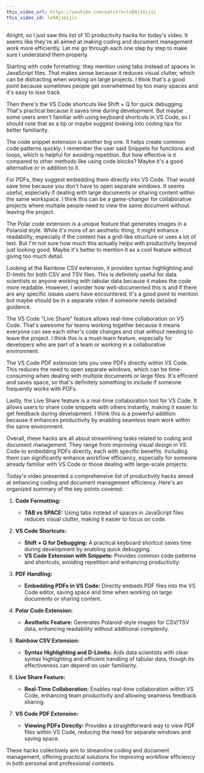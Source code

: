 ```yaml
---
this_video_url: https://youtube.com/watch?v=lxRAj1Gijic
this_video_id: lxRAj1Gijic
---
```

<think>
Alright, so I just saw this list of 10 productivity hacks for today's video. It seems like they're all aimed at making coding and document management work more efficiently. Let me go through each one step by step to make sure I understand them properly.

Starting with code formatting: they mention using tabs instead of spaces in JavaScript files. That makes sense because it reduces visual clutter, which can be distracting when working on large projects. I think that's a good point because sometimes people get overwhelmed by too many spaces and it's easy to lose track.

Then there's the VS Code shortcuts like Shift + Q for quick debugging. That's practical because it saves time during development. But maybe some users aren't familiar with using keyboard shortcuts in VS Code, so I should note that as a tip or maybe suggest looking into coding tips for better familiarity.

The code snippet extension is another big one. It helps create common code patterns quickly. I remember the user said Snippets for functions and loops, which is helpful for avoiding repetition. But how effective is it compared to other methods like using code blocks? Maybe it's a good alternative or in addition to it.

For PDFs, they suggest embedding them directly into VS Code. That would save time because you don't have to open separate windows. It seems useful, especially if dealing with large documents or sharing content within the same workspace. I think this can be a game-changer for collaborative projects where multiple people need to view the same document without leaving the project.

The Polar code extension is a unique feature that generates images in a Polaroid style. While it's more of an aesthetic thing, it might enhance readability, especially if the content has a grid-like structure or uses a lot of text. But I'm not sure how much this actually helps with productivity beyond just looking good. Maybe it's better to mention it as a cool feature without giving too much detail.

Looking at the Rainbow CSV extension, it provides syntax highlighting and D-limits for both CSV and TSV files. This is definitely useful for data scientists or anyone working with tabular data because it makes the code more readable. However, I wonder how well-documented this is and if there are any specific issues users have encountered. It's a good point to mention but maybe should be in a separate video if someone needs detailed guidance.

The VS Code "Live Share" feature allows real-time collaboration on VS Code. That's awesome for teams working together because it means everyone can see each other's code changes and chat without needing to leave the project. I think this is a must-learn feature, especially for developers who are part of a team or working in a collaborative environment.

The VS Code PDF extension lets you view PDFs directly within VS Code. This reduces the need to open separate windows, which can be time-consuming when dealing with multiple documents or large files. It's efficient and saves space, so that's definitely something to include if someone frequently works with PDFs.

Lastly, the Live Share feature is a real-time collaboration tool for VS Code. It allows users to share code snippets with others instantly, making it easier to get feedback during development. I think this is a powerful addition because it enhances productivity by enabling seamless team work within the same environment.

Overall, these hacks are all about streamlining tasks related to coding and document management. They range from improving visual design in VS Code to embedding PDFs directly, each with specific benefits. Including them can significantly enhance workflow efficiency, especially for someone already familiar with VS Code or those dealing with large-scale projects.
</think>

Today's video presented a comprehensive list of productivity hacks aimed at enhancing coding and document management efficiency. Here's an organized summary of the key points covered:

1. **Code Formatting:**
   - **TAB vs SPACE:** Using tabs instead of spaces in JavaScript files reduces visual clutter, making it easier to focus on code.

2. **VS Code Shortcuts:**
   - **Shift + Q for Debugging:** A practical keyboard shortcut saves time during development by enabling quick debugging.
   - **VS Code Extension with Snippets:** Provides common code patterns and shortcuts, avoiding repetition and enhancing productivity.

3. **PDF Handling:**
   - **Embedding PDFs in VS Code:** Directly embeds PDF files into the VS Code editor, saving space and time when working on large documents or sharing content.

4. **Polar Code Extension:**
   - **Aesthetic Feature:** Generates Polaroid-style images for CSV/TSV data, enhancing readability without additional complexity.

5. **Rainbow CSV Extension:**
   - **Syntax Highlighting and D-Limits:** Aids data scientists with clear syntax highlighting and efficient handling of tabular data, though its effectiveness can depend on user familiarity.

6. **Live Share Feature:**
   - **Real-Time Collaboration:** Enables real-time collaboration within VS Code, enhancing team productivity and allowing seamless feedback sharing.

7. **VS Code PDF Extension:**
   - **Viewing PDFs Directly:** Provides a straightforward way to view PDF files within VS Code, reducing the need for separate windows and saving space.

These hacks collectively aim to streamline coding and document management, offering practical solutions for improving workflow efficiency in both personal and professional contexts.
